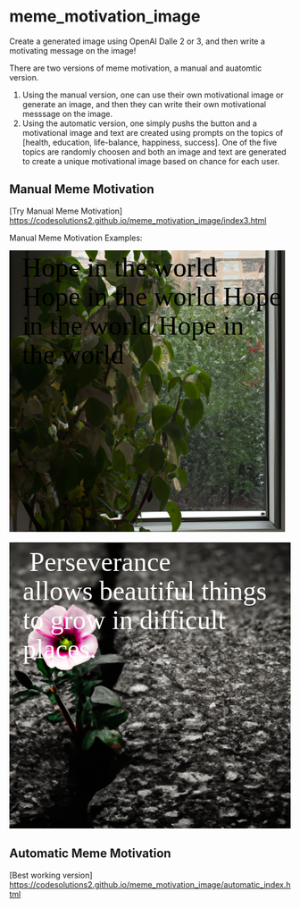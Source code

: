 # meme_motivation_image

Create a generated image using OpenAI Dalle 2 or 3, and then write a motivating message on the image!

There are two versions of meme motivation, a manual and auatomtic version. 
1. Using the manual version, one can use their own motivational image or generate an image, and then they can write their own motivational messsage on the image.
2. Using the automatic version, one simply pushs the button and a motivational image and text are created using prompts on the topics of [health, education, life-balance, happiness, success]. One of the five topics are randomly choosen and both an image and text are generated to create a unique motivational image based on chance for each user.


## Manual Meme Motivation 
[Try Manual Meme Motivation] https://codesolutions2.github.io/meme_motivation_image/index3.html

Manual Meme Motivation Examples:

![](https://github.com/CodeSolutions2/meme_motivation_image/blob/main/Screenshot%20from%202024-05-14%2018-24-04.png)

![alt_text](perseverance.png)


## Automatic Meme Motivation 
[Best working version] https://codesolutions2.github.io/meme_motivation_image/automatic_index.html
